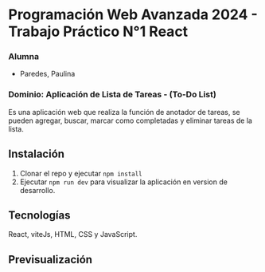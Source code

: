 
# Programación Web Avanzada 2024 -  Trabajo Práctico N°1 React

### Alumna
- Paredes, Paulina

### Dominio: Aplicación de Lista de Tareas - (To-Do List)
Es una aplicación web que realiza la función de anotador de tareas, se pueden agregar, buscar, marcar como completadas y eliminar tareas de la lista.

## Instalación
1) Clonar el repo y ejecutar ```npm install```
2) Ejecutar ```npm run dev``` para visualizar la aplicación en version de desarrollo.


## Tecnologías
 React, viteJs, HTML, CSS y JavaScript.

## Previsualización

